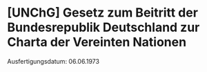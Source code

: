 # [UNChG] Gesetz zum Beitritt der Bundesrepublik Deutschland zur Charta der Vereinten Nationen

Ausfertigungsdatum: 06.06.1973

 
